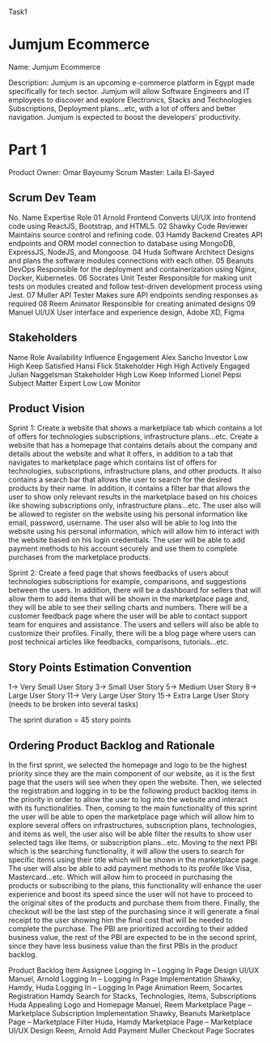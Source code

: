 Task1
# Jumjum Ecommerce

Name: Jumjum Ecommerce

Description: Jumjum is an upcoming e-commerce platform in Egypt made specifically for tech sector. Jumjum will allow Software Engineers and IT employees to discover and explore Electronics, Stacks and Technologies Subscriptions, Deployment plans...etc, with a lot of offers and better navigation. Jumjum is expected to boost the developers’ productivity.

# Part 1
Product Owner: Omar Bayoumy
Scrum Master: Laila El-Sayed
## Scrum Dev Team
No.	Name	Expertise	Role
01	Arnold	Frontend	Converts UI/UX into frontend code using ReactJS, Bootstrap, and HTML5.
02	Shawky	Code Reviewer	Maintains source control and refining code.
03	Hamdy	Backend	Creates API endpoints and ORM model connection to database using MongoDB, ExpressJS, NodeJS, and Mongoose.
04 	Huda	Software Architect	Designs and plans the software modules connections with each other.
05	Beanuts	DevOps	Responsible for the deployment and containerization using Nginx, Docker, Kubernetes.
06	Socrates	Unit Tester	Responsible for making unit tests on modules created and follow test-driven development process using Jest.
07	Muller	API Tester	Makes sure API endpoints sending responses as required
08	Reem	Animator	Responsible for creating animated designs
09	Manuel	UI/UX	User interface and experience design, Adobe XD, Figma

## Stakeholders
Name	Role	Availability	Influence	Engagement
Alex Sancho	Investor	Low	High	Keep Satisfied
Hansi Flick	Stakeholder	High 	High	Actively Engaged
Julian Naggelsman	Stakeholder	High	Low	Keep Informed
Lionel Pepsi	Subject Matter Expert	Low	Low	Monitor

## Product Vision

Sprint 1: Create a website that shows a marketplace tab which contains a lot of offers for technologies subscriptions, infrastructure plans…etc.
Create a website that has a homepage that contains details about the company and details about the website and what it offers, in addition to a tab that navigates to marketplace page which contains list of offers for technologies, subscriptions, infrastructure plans, and other products. It also contains a search bar that allows the user to search for the desired products by their name. In addition, it contains a filter bar that allows the user to show only relevant results in the marketplace based on his choices like showing subscriptions only, infrastructure plans…etc. The user also will be allowed to register on the website using his personal information like email, password, username. The user also will be able to log into the website using his personal information, which will allow him to interact with the website based on his login credentials. The user will be able to add payment methods to his account securely and use them to complete purchases from the marketplace products.

Sprint 2: Create a feed page that shows feedbacks of users about technologies subscriptions for example, comparisons, and suggestions between the users. In addition, there will be a dashboard for sellers that will allow them to add items that will be shown in the marketplace page and, they will be able to see their selling charts and numbers. There will be a customer feedback page where the user will be able to contact support team for enquires and assistance. The users and sellers will also be able to customize their profiles. Finally, there will be a blog page where users can post technical articles like feedbacks, comparisons, tutorials…etc.
## Story Points Estimation Convention

1-> Very Small User Story
3-> Small User Story
5-> Medium User Story
8-> Large User Story
11-> Very Large User Story
15-> Extra Large User Story (needs to be broken into several tasks)

The sprint duration = 45 story points

## Ordering Product Backlog and Rationale

In the first sprint, we selected the homepage and logo to be the highest priority since they are the main component of our website, as it is the first page that the users will see when they open the website. Then, we selected the registration and logging in to be the following product backlog items in the priority in order to allow the user to log into the website and interact with its functionalities.  Then, coming to the main functionality of this sprint the user will be able to open the marketplace page which will allow him to explore several offers on infrastructures, subscription plans, technologies, and items as well, the user also will be able filter the results to show user selected tags like Items, or subscription plans…etc. Moving to the next PBI which is the searching functionality, it will allow the users to search for specific items using their title which will be shown in the marketplace page. The user will also be able to add payment methods to its profile like Visa, Mastercard…etc. Which will allow him to proceed in purchasing the products or subscribing to the plans, this functionality will enhance the user experience and boost its speed since the user will not have to proceed to the original sites of the products and purchase them from there. Finally, the checkout will be the last step of the purchasing since it will generate a final receipt to the user showing him the final cost that will be needed to complete the purchase. The PBI are prioritized according to their added business value, the rest of the PBI are expected to be in the second sprint, since they have less business value than the first PBIs in the product backlog.
 
 

Product Backlog Item	Assignee
Logging In – Logging In Page Design UI/UX	Manuel, Arnold
Logging In – Logging In Page Implementation	Shawky, Hamdy, Huda
Logging In – Logging In Page Animation		Reem, Socartes
Registration	Hamdy
Search for Stacks, Technologies, Items, Subscriptions	Huda
Appealing Logo and Homepage	Manuel, Reem
Marketplace Page – Marketplace Subscription Implementation	Shawky, Beanuts
Marketplace Page – Marketplace Filter	Huda, Hamdy
Marketplace Page – Marketplace UI/UX Design	Reem, Arnold
Add Payment	Muller
Checkout Page	Socrates


